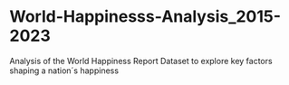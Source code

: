 # World-Happinesss-Analysis_2015-2023
Analysis of the World Happiness Report Dataset to explore key factors shaping a nation´s happiness
